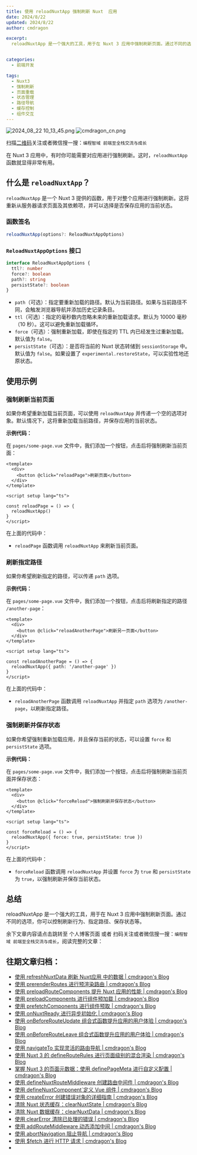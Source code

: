 ```yaml
---
title: 使用 reloadNuxtApp 强制刷新 Nuxt  应用
date: 2024/8/22
updated: 2024/8/22
author: cmdragon

excerpt:
  reloadNuxtApp 是一个强大的工具，用于在 Nuxt 3 应用中强制刷新页面。通过不同的选项，你可以控制刷新行为、指定路径、保存状态等。


categories:
  - 前端开发

tags:
  - Nuxt3
  - 强制刷新
  - 页面重载
  - 状态管理
  - 路径导航
  - 缓存控制
  - 组件交互
---
```


<img src="https://static.amd794.com/blog/images/2024_08_22 10_13_45.png@blog" title="2024_08_22 10_13_45.png" alt="2024_08_22 10_13_45.png"/>

<img src="https://api2.cmdragon.cn/upload/cmder/20250304_012821924.jpg" title="cmdragon_cn.png" alt="cmdragon_cn.png"/>


扫描[二维码](https://api2.cmdragon.cn/upload/cmder/20250304_012821924.jpg)关注或者微信搜一搜：`编程智域 前端至全栈交流与成长`



在 Nuxt 3 应用中，有时你可能需要对应用进行强制刷新。这时，`reloadNuxtApp` 函数就显得非常有用。

## 什么是 `reloadNuxtApp`？

`reloadNuxtApp` 是一个 Nuxt 3 提供的函数，用于对整个应用进行强制刷新。这将重新从服务器请求页面及其依赖项，并可以选择是否保存应用的当前状态。

### 函数签名

```typescript
reloadNuxtApp(options?: ReloadNuxtAppOptions)
```

### `ReloadNuxtAppOptions` 接口

```typescript
interface ReloadNuxtAppOptions {
  ttl?: number
  force?: boolean
  path?: string
  persistState?: boolean
}
```

- `path`（可选）：指定要重新加载的路径。默认为当前路径。如果与当前路径不同，会触发浏览器导航并添加历史记录条目。
- `ttl`（可选）：指定的毫秒数内忽略未来的重新加载请求。默认为 10000 毫秒（10 秒）。这可以避免重新加载循环。
- `force`（可选）：强制重新加载，即使在指定的 TTL 内已经发生过重新加载。默认值为 `false`。
- `persistState`（可选）：是否将当前的 Nuxt 状态转储到 `sessionStorage` 中。默认值为 `false`。如果设置了 `experimental.restoreState`，可以实验性地还原状态。

## 使用示例

### 强制刷新当前页面

如果你希望重新加载当前页面，可以使用 `reloadNuxtApp` 并传递一个空的选项对象。默认情况下，这将重新加载当前路径，并保存应用的当前状态。

**示例代码：**

在 `pages/some-page.vue` 文件中，我们添加一个按钮，点击后将强制刷新当前页面：

```vue
<template>
  <div>
    <button @click="reloadPage">刷新页面</button>
  </div>
</template>

<script setup lang="ts">

const reloadPage = () => {
  reloadNuxtApp()
}
</script>
```

在上面的代码中：
- `reloadPage` 函数调用 `reloadNuxtApp` 来刷新当前页面。

### 刷新指定路径

如果你希望刷新指定的路径，可以传递 `path` 选项。

**示例代码：**

在 `pages/some-page.vue` 文件中，我们添加一个按钮，点击后将刷新指定的路径 `/another-page`：

```vue
<template>
  <div>
    <button @click="reloadAnotherPage">刷新另一页面</button>
  </div>
</template>

<script setup lang="ts">

const reloadAnotherPage = () => {
  reloadNuxtApp({ path: '/another-page' })
}
</script>
```

在上面的代码中：
- `reloadAnotherPage` 函数调用 `reloadNuxtApp` 并指定 `path` 选项为 `/another-page`，以刷新指定路径。

### 强制刷新并保存状态

如果你希望强制重新加载应用，并且保存当前的状态，可以设置 `force` 和 `persistState` 选项。

**示例代码：**

在 `pages/some-page.vue` 文件中，我们添加一个按钮，点击后将强制刷新当前页面并保存状态：

```vue
<template>
  <div>
    <button @click="forceReload">强制刷新并保存状态</button>
  </div>
</template>

<script setup lang="ts">

const forceReload = () => {
  reloadNuxtApp({ force: true, persistState: true })
}
</script>
```

在上面的代码中：
- `forceReload` 函数调用 `reloadNuxtApp` 并设置 `force` 为 `true` 和 `persistState` 为 `true`，以强制刷新并保存当前状态。

## 总结

reloadNuxtApp 是一个强大的工具，用于在 Nuxt 3 应用中强制刷新页面。通过不同的选项，你可以控制刷新行为、指定路径、保存状态等。

余下文章内容请点击跳转至 个人博客页面 或者 扫码关注或者微信搜一搜：`编程智域 前端至全栈交流与成长`，阅读完整的文章：

## 往期文章归档：

- [使用 refreshNuxtData 刷新 Nuxt应用 中的数据 | cmdragon's Blog](https://blog.cmdragon.cn/posts/7696049934fb/)
- [使用 prerenderRoutes 进行预渲染路由 | cmdragon's Blog](https://blog.cmdragon.cn/posts/b28890e5d54d/)
- [使用 preloadRouteComponents 提升 Nuxt 应用的性能 | cmdragon's Blog](https://blog.cmdragon.cn/posts/851697425a66/)
- [使用 preloadComponents 进行组件预加载 | cmdragon's Blog](https://blog.cmdragon.cn/posts/6f58e9a6735b/)
- [使用 prefetchComponents 进行组件预取 | cmdragon's Blog](https://blog.cmdragon.cn/posts/a73257bce752/)
- [使用 onNuxtReady 进行异步初始化 | cmdragon's Blog](https://blog.cmdragon.cn/posts/64b599de0716/)
- [使用 onBeforeRouteUpdate 组合式函数提升应用的用户体验 | cmdragon's Blog](https://blog.cmdragon.cn/posts/cdd338b2e728/)
- [使用 onBeforeRouteLeave 组合式函数提升应用的用户体验 | cmdragon's Blog](https://blog.cmdragon.cn/posts/cfb92785e131/)
- [使用 navigateTo 实现灵活的路由导航 | cmdragon's Blog](https://blog.cmdragon.cn/posts/30bdc45ab749/)
- [使用 Nuxt 3 的 defineRouteRules 进行页面级别的混合渲染 | cmdragon's Blog](https://blog.cmdragon.cn/posts/4a1749875882/)
- [掌握 Nuxt 3 的页面元数据：使用 definePageMeta 进行自定义配置 | cmdragon's Blog](https://blog.cmdragon.cn/posts/6f827ad7a980/)
- [使用 defineNuxtRouteMiddleware 创建路由中间件 | cmdragon's Blog](https://blog.cmdragon.cn/posts/30f5cad8adaa/)
- [使用 defineNuxtComponent`定义 Vue 组件 | cmdragon's Blog](https://blog.cmdragon.cn/posts/df9c2cf37c29/)
- [使用 createError 创建错误对象的详细指南 | cmdragon's Blog](https://blog.cmdragon.cn/posts/93b5a8ec52df/)
- [清除 Nuxt 状态缓存：clearNuxtState | cmdragon's Blog](https://blog.cmdragon.cn/posts/0febec81a1d1/)
- [清除 Nuxt 数据缓存：clearNuxtData | cmdragon's Blog](https://blog.cmdragon.cn/posts/0a7c0cc75cf1/)
- [使用 clearError 清除已处理的错误 | cmdragon's Blog](https://blog.cmdragon.cn/posts/1bf9b90dd386/)
- [使用 addRouteMiddleware 动态添加中间 | cmdragon's Blog](https://blog.cmdragon.cn/posts/a070155dbcfb/)
- [使用 abortNavigation 阻止导航 | cmdragon's Blog](https://blog.cmdragon.cn/posts/c89ead546424/)
- [使用 $fetch 进行 HTTP 请求 | cmdragon's Blog](https://blog.cmdragon.cn/posts/07d91f7f1ac2/)
-

